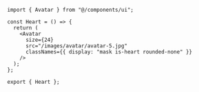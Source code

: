 ﻿```tsx
import { Avatar } from "@/components/ui";

const Heart = () => {
  return (
    <Avatar
      size={24}
      src="/images/avatar/avatar-5.jpg"
      classNames={{ display: "mask is-heart rounded-none" }}
    />
  );
};

export { Heart };

```
